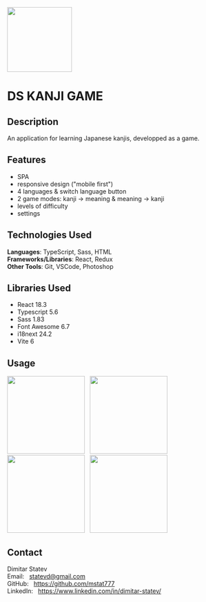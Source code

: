 <img src="https://kanji.mitkostatev.com/other/logo-title.png" width="150"/> 

# DS KANJI GAME

## Description

An application for learning Japanese kanjis, developped as a game.

## Features

- SPA
- responsive design ("mobile first")
- 4 languages & switch language button
- 2 game modes: kanji -> meaning & meaning -> kanji
- levels of difficulty
- settings

## Technologies Used

**Languages**: TypeScript, Sass, HTML<br/>
**Frameworks/Libraries**: React, Redux<br/>
**Other Tools**: Git, VSCode, Photoshop

## Libraries Used

* React 18.3
* Typescript 5.6
* Sass 1.83
* Font Awesome 6.7
* i18next 24.2
* Vite 6

## Usage 

<img src="https://kanji.mitkostatev.com/other/home-mobile.png" width="180"/> &nbsp;
<img src="https://kanji.mitkostatev.com/other/level-mobile.png" width="180"/> &nbsp;
<img src="https://kanji.mitkostatev.com/other/game-mobile.png" width="180"/> &nbsp;
<img src="https://kanji.mitkostatev.com/other/gameover-mobile.png" width="180"/>

## Contact

Dimitar Statev<br/>
Email: &nbsp;  statevd@gmail.com<br/>
GitHub: &nbsp;  https://github.com/mstat777<br/>
LinkedIn: &nbsp;  https://www.linkedin.com/in/dimitar-statev/